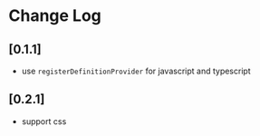 # Change Log

## [0.1.1]

- use `registerDefinitionProvider` for javascript and typescript

## [0.2.1]

- support css
